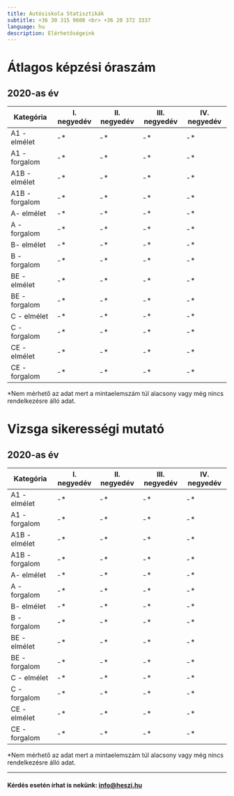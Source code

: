```yaml
---
title: Autósiskola Statisztikák
subtitle: +36 30 315 9608 <br> +36 20 372 3337
language: hu
description: Elérhetőségeink
---
```


# Átlagos képzési óraszám

## 2020-as év

| Kategória |I. negyedév | II. negyedév | III. negyedév | IV. negyedév |
| ----------|------------|--------------|---------------|--------------|
| A1 - elmélet | -*        | -*           |-*             |-*            |
| A1 - forgalom | -*     | -*           |-*             |-*            |
| A1B - elmélet | -*        | -*           |-*             |-*            |
| A1B - forgalom | -*     | -*           |-*             |-*            |
| A- elmélet | -*        | -*           |-*             |-*            |
| A - forgalom | -*     | -*           |-*             |-*            |
| B- elmélet | -*        | -*           |-*             |-*            |
| B - forgalom | -*     | -*           |-*             |-*            |
| BE - elmélet | -*        | -*           |-*             |-*            |
| BE - forgalom | -*     | -*           |-*             |-*            |
| C - elmélet | -*        | -*           |-*             |-*            |
| C - forgalom | -*     | -*           |-*             |-*            |
| CE - elmélet | -*        | -*           |-*             |-*            |
| CE - forgalom | -*     | -*           |-*             |-*            |

 *Nem mérhető az adat mert a mintaelemszám túl alacsony vagy még nincs rendelkezésre álló adat.

# Vizsga sikerességi mutató

## 2020-as év

| Kategória |I. negyedév | II. negyedév | III. negyedév | IV. negyedév |
| ----------|------------|--------------|---------------|--------------|
| A1 - elmélet | -*        | -*           |-*             |-*            |
| A1 - forgalom | -*     | -*           |-*             |-*            |
| A1B - elmélet | -*        | -*           |-*             |-*            |
| A1B - forgalom | -*     | -*           |-*             |-*            |
| A- elmélet | -*        | -*           |-*             |-*            |
| A - forgalom | -*     | -*           |-*             |-*            |
| B- elmélet | -*        | -*           |-*             |-*            |
| B - forgalom | -*     | -*           |-*             |-*            |
| BE - elmélet | -*        | -*           |-*             |-*            |
| BE - forgalom | -*     | -*           |-*             |-*            |
| C - elmélet | -*        | -*           |-*             |-*            |
| C - forgalom | -*     | -*           |-*             |-*            |
| CE - elmélet | -*        | -*           |-*             |-*            |
| CE - forgalom | -*     | -*           |-*             |-*            |

*Nem mérhető az adat mert a mintaelemszám túl alacsony vagy még nincs rendelkezésre álló adat.

---

####  Kérdés esetén írhat is nekünk: [info@heszi.hu](mailto:info@heszi.hu?subject=[Jogosítvány])